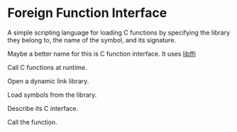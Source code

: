 # Foreign Function Interface    

A simple scripting language for loading C functions by specifying the library
they belong to, the name of the symbol, and its signature.

Maybe a better name for this is C function interface. It uses [libffi](https://github.com/libffi/libffi)

Call C functions at runtime.  

Open a dynamic link library.

Load symbols from the library.

Describe its C interface.

Call the function.

